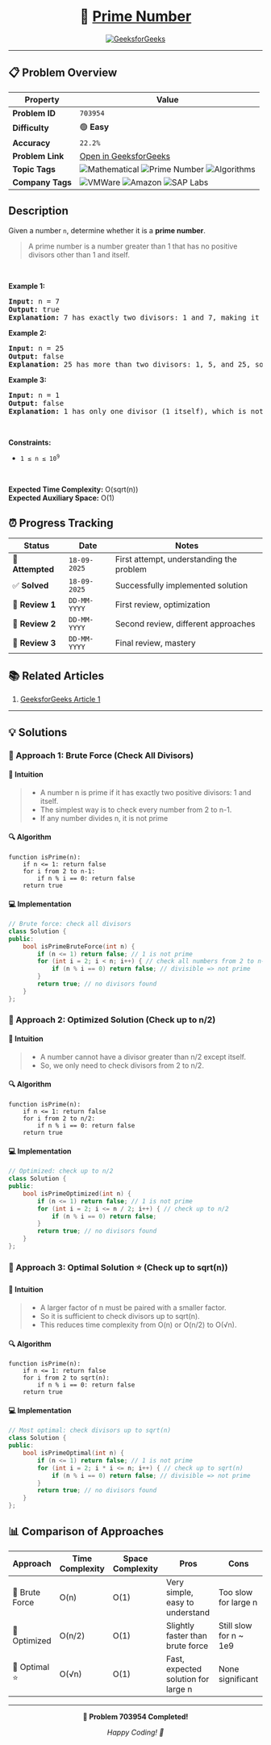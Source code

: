 <div align="center">

# 🧠 [Prime Number](https://www.geeksforgeeks.org/problems/prime-number2314/1)

[![GeeksforGeeks](https://img.shields.io/badge/GeeksforGeeks-Problem-0F9D58?style=for-the-badge&logo=geeksforgeeks&logoColor=white)](https://www.geeksforgeeks.org/problems/prime-number2314/1)

</div>

---

## 📋 Problem Overview

| Property         | Value                                                                                                                                                                                                                                                  |
| ---------------- | ------------------------------------------------------------------------------------------------------------------------------------------------------------------------------------------------------------------------------------------------------ |
| **Problem ID**   | `703954`                                                                                                                                                                                                                                               |
| **Difficulty**   | 🟢 **Easy**                                                                                                                                                                                                                                            |
| **Accuracy**     | `22.2%`                                                                                                                                                                                                                                                |
| **Problem Link** | [Open in GeeksforGeeks](https://www.geeksforgeeks.org/problems/prime-number2314/1)                                                                                                                                                                     |
| **Topic Tags**   | ![Mathematical](https://img.shields.io/badge/-Mathematical-blue?style=flat-square) ![Prime Number](https://img.shields.io/badge/-Prime%20Number-blue?style=flat-square) ![Algorithms](https://img.shields.io/badge/-Algorithms-blue?style=flat-square) |
| **Company Tags** | ![VMWare](https://img.shields.io/badge/-VMWare-orange?style=flat-square) ![Amazon](https://img.shields.io/badge/-Amazon-orange?style=flat-square) ![SAP Labs](https://img.shields.io/badge/-SAP%20Labs-orange?style=flat-square)                       |

## Description

<!-- description:start -->

<p>Given a number <code>n</code>, determine whether it is a <strong>prime number</strong>.</p>

<blockquote>
<p>A prime number is a number greater than 1 that has no positive divisors other than 1 and itself.</p>
</blockquote>

<p>&nbsp;</p>
<p><strong class="example">Example 1:</strong></p>

<pre>
<strong>Input:</strong> n = 7
<strong>Output:</strong> true
<strong>Explanation:</strong> 7 has exactly two divisors: 1 and 7, making it a prime number.
</pre>

<p><strong class="example">Example 2:</strong></p>

<pre>
<strong>Input:</strong> n = 25
<strong>Output:</strong> false
<strong>Explanation:</strong> 25 has more than two divisors: 1, 5, and 25, so it is not a prime number.
</pre>

<p><strong class="example">Example 3:</strong></p>

<pre>
<strong>Input:</strong> n = 1
<strong>Output:</strong> false
<strong>Explanation:</strong> 1 has only one divisor (1 itself), which is not sufficient for it to be considered prime.
</pre>

<p>&nbsp;</p>
<p><strong>Constraints:</strong></p>

<ul>
  <li><code>1 ≤ n ≤ 10<sup>9</sup></code></li>
</ul>

<p>&nbsp;</p>
<p><strong>Expected Time Complexity:</strong> O(sqrt(n))<br>
<strong>Expected Auxiliary Space:</strong> O(1)</p>

<!-- description:end -->

## ⏰ Progress Tracking

| Status           | Date         | Notes                                    |
| ---------------- | ------------ | ---------------------------------------- |
| 🎯 **Attempted** | `18-09-2025` | First attempt, understanding the problem |
| ✅ **Solved**    | `18-09-2025` | Successfully implemented solution        |
| 🔄 **Review 1**  | `DD-MM-YYYY` | First review, optimization               |
| 🔄 **Review 2**  | `DD-MM-YYYY` | Second review, different approaches      |
| 🔄 **Review 3**  | `DD-MM-YYYY` | Final review, mastery                    |

## 📚 Related Articles

1. [GeeksforGeeks Article 1](https://www.geeksforgeeks.org/check-for-prime-number/)

---

## 💡 Solutions

### 🥉 Approach 1: Brute Force (Check All Divisors)

#### 📝 Intuition

> - A number n is prime if it has exactly two positive divisors: 1 and itself.
> - The simplest way is to check every number from 2 to n-1.
> - If any number divides n, it is not prime

#### 🔍 Algorithm

```pseudo
function isPrime(n):
    if n <= 1: return false
    for i from 2 to n-1:
        if n % i == 0: return false
    return true
```

#### 💻 Implementation

```cpp
// Brute force: check all divisors
class Solution {
public:
    bool isPrimeBruteForce(int n) {
        if (n <= 1) return false; // 1 is not prime
        for (int i = 2; i < n; i++) { // check all numbers from 2 to n-1
            if (n % i == 0) return false; // divisible => not prime
        }
        return true; // no divisors found
    }
};
```

### 🥈 Approach 2: Optimized Solution (Check up to n/2)

#### 📝 Intuition

> - A number cannot have a divisor greater than n/2 except itself.
> - So, we only need to check divisors from 2 to n/2.

#### 🔍 Algorithm

```pseudo
function isPrime(n):
    if n <= 1: return false
    for i from 2 to n/2:
        if n % i == 0: return false
    return true
```

#### 💻 Implementation

```cpp
// Optimized: check up to n/2
class Solution {
public:
    bool isPrimeOptimized(int n) {
        if (n <= 1) return false; // 1 is not prime
        for (int i = 2; i <= n / 2; i++) { // check up to n/2
            if (n % i == 0) return false;
        }
        return true; // no divisors found
    }
};
```

### 🥇 Approach 3: Optimal Solution ⭐ (Check up to sqrt(n))

#### 📝 Intuition

> - A larger factor of n must be paired with a smaller factor.
> - So it is sufficient to check divisors up to sqrt(n).
> - This reduces time complexity from O(n) or O(n/2) to O(√n).

#### 🔍 Algorithm

```pseudo
function isPrime(n):
    if n <= 1: return false
    for i from 2 to sqrt(n):
        if n % i == 0: return false
    return true
```

#### 💻 Implementation

```cpp
// Most optimal: check divisors up to sqrt(n)
class Solution {
public:
    bool isPrimeOptimal(int n) {
        if (n <= 1) return false; // 1 is not prime
        for (int i = 2; i * i <= n; i++) { // check up to sqrt(n)
            if (n % i == 0) return false; // divisible => not prime
        }
        return true; // no divisors found
    }
};
```

## 📊 Comparison of Approaches

| Approach       | Time Complexity | Space Complexity | Pros                                | Cons                    |
| -------------- | --------------- | ---------------- | ----------------------------------- | ----------------------- |
| 🥉 Brute Force | O(n)            | O(1)             | Very simple, easy to understand     | Too slow for large n    |
| 🥈 Optimized   | O(n/2)          | O(1)             | Slightly faster than brute force    | Still slow for n \~ 1e9 |
| 🥇 Optimal ⭐  | O(√n)           | O(1)             | Fast, expected solution for large n | None significant        |

---

<div align="center">

**🎯 Problem 703954 Completed!**

_Happy Coding! 🚀_

</div>
